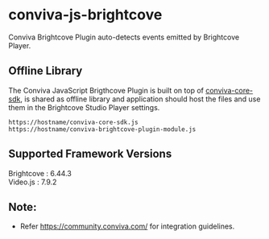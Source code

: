 # conviva-js-brightcove
Conviva Brightcove Plugin auto-detects events emitted by Brightcove Player.

## Offline Library
The Conviva JavaScript Brigthcove Plugin is built on top of <a href="https://github.com/Conviva/conviva-js-coresdk">conviva-core-sdk</a>, is shared as offline library and application should host the files and use them in the Brightcove Studio Player settings.

```å
https://hostname/conviva-core-sdk.js
https://hostname/conviva-brightcove-plugin-module.js
```
## Supported Framework Versions
Brightcove : 6.44.3<br />
Video.js : 7.9.2

## Note:
* Refer https://community.conviva.com/ for integration guidelines.
